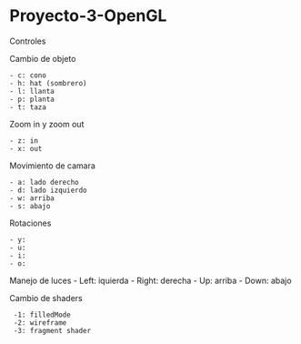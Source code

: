 # Proyecto-3-OpenGL

Controles

  Cambio de objeto 
  
    - c: cono
    - h: hat (sombrero)
    - l: llanta
    - p: planta
    - t: taza

  Zoom in y zoom out

    - z: in
    - x: out
  
  Movimiento de camara 
  
    - a: lado derecho 
    - d: lado izquierdo 
    - w: arriba 
    - s: abajo 
    
  Rotaciones
  
    - y:
    - u:
    - i:
    - o: 
    
  Manejo de luces 
    - Left: iquierda
    - Right: derecha
    - Up: arriba
    - Down: abajo 
    
  Cambio de shaders
  
     -1: filledMode
     -2: wireframe
     -3: fragment shader
